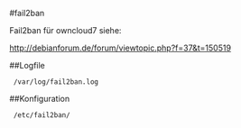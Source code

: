 #fail2ban

Fail2ban für owncloud7 siehe:

http://debianforum.de/forum/viewtopic.php?f=37&t=150519

##Logfile
     
     /var/log/fail2ban.log
     
##Konfiguration

     /etc/fail2ban/
